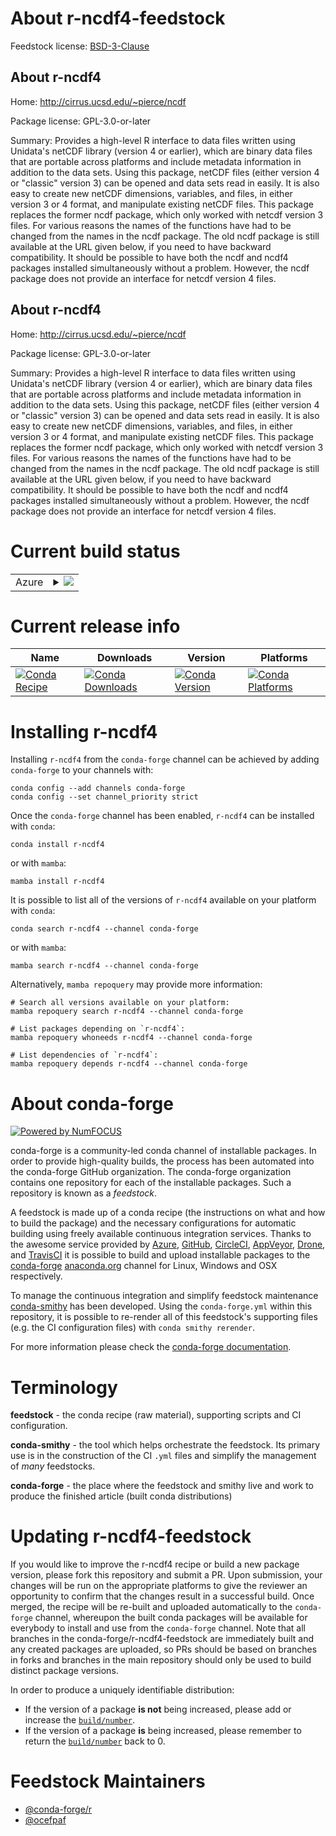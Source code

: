 About r-ncdf4-feedstock
=======================

Feedstock license: [BSD-3-Clause](https://github.com/conda-forge/r-ncdf4-feedstock/blob/main/LICENSE.txt)


About r-ncdf4
-------------

Home: http://cirrus.ucsd.edu/~pierce/ncdf

Package license: GPL-3.0-or-later

Summary: Provides a high-level R interface to data files written using Unidata's netCDF library (version 4 or earlier), which are binary data files that are portable across platforms and include metadata information in addition to the data sets.  Using this package, netCDF files (either version 4 or "classic" version 3) can be opened and data sets read in easily.  It is also easy to create new netCDF dimensions, variables, and files, in either version 3 or 4 format, and manipulate existing netCDF files.  This package replaces the former ncdf package, which only worked with netcdf version 3 files.  For various reasons the names of the functions have had to be changed from the names in the ncdf package.  The old ncdf package is still available at the URL given below, if you need to have backward compatibility.  It should be possible to have both the ncdf and ncdf4 packages installed simultaneously without a problem.  However, the ncdf package does not provide an interface for netcdf version 4 files.

About r-ncdf4
-------------

Home: http://cirrus.ucsd.edu/~pierce/ncdf

Package license: GPL-3.0-or-later

Summary: Provides a high-level R interface to data files written using Unidata's netCDF library (version 4 or earlier), which are binary data files that are portable across platforms and include metadata information in addition to the data sets.  Using this package, netCDF files (either version 4 or "classic" version 3) can be opened and data sets read in easily.  It is also easy to create new netCDF dimensions, variables, and files, in either version 3 or 4 format, and manipulate existing netCDF files.  This package replaces the former ncdf package, which only worked with netcdf version 3 files.  For various reasons the names of the functions have had to be changed from the names in the ncdf package.  The old ncdf package is still available at the URL given below, if you need to have backward compatibility.  It should be possible to have both the ncdf and ncdf4 packages installed simultaneously without a problem.  However, the ncdf package does not provide an interface for netcdf version 4 files.

Current build status
====================


<table>
    
  <tr>
    <td>Azure</td>
    <td>
      <details>
        <summary>
          <a href="https://dev.azure.com/conda-forge/feedstock-builds/_build/latest?definitionId=1388&branchName=main">
            <img src="https://dev.azure.com/conda-forge/feedstock-builds/_apis/build/status/r-ncdf4-feedstock?branchName=main">
          </a>
        </summary>
        <table>
          <thead><tr><th>Variant</th><th>Status</th></tr></thead>
          <tbody><tr>
              <td>linux_64_r_base4.2</td>
              <td>
                <a href="https://dev.azure.com/conda-forge/feedstock-builds/_build/latest?definitionId=1388&branchName=main">
                  <img src="https://dev.azure.com/conda-forge/feedstock-builds/_apis/build/status/r-ncdf4-feedstock?branchName=main&jobName=linux&configuration=linux%20linux_64_r_base4.2" alt="variant">
                </a>
              </td>
            </tr><tr>
              <td>linux_64_r_base4.3</td>
              <td>
                <a href="https://dev.azure.com/conda-forge/feedstock-builds/_build/latest?definitionId=1388&branchName=main">
                  <img src="https://dev.azure.com/conda-forge/feedstock-builds/_apis/build/status/r-ncdf4-feedstock?branchName=main&jobName=linux&configuration=linux%20linux_64_r_base4.3" alt="variant">
                </a>
              </td>
            </tr><tr>
              <td>linux_aarch64_r_base4.2</td>
              <td>
                <a href="https://dev.azure.com/conda-forge/feedstock-builds/_build/latest?definitionId=1388&branchName=main">
                  <img src="https://dev.azure.com/conda-forge/feedstock-builds/_apis/build/status/r-ncdf4-feedstock?branchName=main&jobName=linux&configuration=linux%20linux_aarch64_r_base4.2" alt="variant">
                </a>
              </td>
            </tr><tr>
              <td>linux_aarch64_r_base4.3</td>
              <td>
                <a href="https://dev.azure.com/conda-forge/feedstock-builds/_build/latest?definitionId=1388&branchName=main">
                  <img src="https://dev.azure.com/conda-forge/feedstock-builds/_apis/build/status/r-ncdf4-feedstock?branchName=main&jobName=linux&configuration=linux%20linux_aarch64_r_base4.3" alt="variant">
                </a>
              </td>
            </tr><tr>
              <td>linux_ppc64le_r_base4.2</td>
              <td>
                <a href="https://dev.azure.com/conda-forge/feedstock-builds/_build/latest?definitionId=1388&branchName=main">
                  <img src="https://dev.azure.com/conda-forge/feedstock-builds/_apis/build/status/r-ncdf4-feedstock?branchName=main&jobName=linux&configuration=linux%20linux_ppc64le_r_base4.2" alt="variant">
                </a>
              </td>
            </tr><tr>
              <td>linux_ppc64le_r_base4.3</td>
              <td>
                <a href="https://dev.azure.com/conda-forge/feedstock-builds/_build/latest?definitionId=1388&branchName=main">
                  <img src="https://dev.azure.com/conda-forge/feedstock-builds/_apis/build/status/r-ncdf4-feedstock?branchName=main&jobName=linux&configuration=linux%20linux_ppc64le_r_base4.3" alt="variant">
                </a>
              </td>
            </tr><tr>
              <td>osx_64_r_base4.2</td>
              <td>
                <a href="https://dev.azure.com/conda-forge/feedstock-builds/_build/latest?definitionId=1388&branchName=main">
                  <img src="https://dev.azure.com/conda-forge/feedstock-builds/_apis/build/status/r-ncdf4-feedstock?branchName=main&jobName=osx&configuration=osx%20osx_64_r_base4.2" alt="variant">
                </a>
              </td>
            </tr><tr>
              <td>osx_64_r_base4.3</td>
              <td>
                <a href="https://dev.azure.com/conda-forge/feedstock-builds/_build/latest?definitionId=1388&branchName=main">
                  <img src="https://dev.azure.com/conda-forge/feedstock-builds/_apis/build/status/r-ncdf4-feedstock?branchName=main&jobName=osx&configuration=osx%20osx_64_r_base4.3" alt="variant">
                </a>
              </td>
            </tr><tr>
              <td>osx_arm64_r_base4.2</td>
              <td>
                <a href="https://dev.azure.com/conda-forge/feedstock-builds/_build/latest?definitionId=1388&branchName=main">
                  <img src="https://dev.azure.com/conda-forge/feedstock-builds/_apis/build/status/r-ncdf4-feedstock?branchName=main&jobName=osx&configuration=osx%20osx_arm64_r_base4.2" alt="variant">
                </a>
              </td>
            </tr><tr>
              <td>osx_arm64_r_base4.3</td>
              <td>
                <a href="https://dev.azure.com/conda-forge/feedstock-builds/_build/latest?definitionId=1388&branchName=main">
                  <img src="https://dev.azure.com/conda-forge/feedstock-builds/_apis/build/status/r-ncdf4-feedstock?branchName=main&jobName=osx&configuration=osx%20osx_arm64_r_base4.3" alt="variant">
                </a>
              </td>
            </tr><tr>
              <td>win_64</td>
              <td>
                <a href="https://dev.azure.com/conda-forge/feedstock-builds/_build/latest?definitionId=1388&branchName=main">
                  <img src="https://dev.azure.com/conda-forge/feedstock-builds/_apis/build/status/r-ncdf4-feedstock?branchName=main&jobName=win&configuration=win%20win_64_" alt="variant">
                </a>
              </td>
            </tr>
          </tbody>
        </table>
      </details>
    </td>
  </tr>
</table>

Current release info
====================

| Name | Downloads | Version | Platforms |
| --- | --- | --- | --- |
| [![Conda Recipe](https://img.shields.io/badge/recipe-r--ncdf4-green.svg)](https://anaconda.org/conda-forge/r-ncdf4) | [![Conda Downloads](https://img.shields.io/conda/dn/conda-forge/r-ncdf4.svg)](https://anaconda.org/conda-forge/r-ncdf4) | [![Conda Version](https://img.shields.io/conda/vn/conda-forge/r-ncdf4.svg)](https://anaconda.org/conda-forge/r-ncdf4) | [![Conda Platforms](https://img.shields.io/conda/pn/conda-forge/r-ncdf4.svg)](https://anaconda.org/conda-forge/r-ncdf4) |

Installing r-ncdf4
==================

Installing `r-ncdf4` from the `conda-forge` channel can be achieved by adding `conda-forge` to your channels with:

```
conda config --add channels conda-forge
conda config --set channel_priority strict
```

Once the `conda-forge` channel has been enabled, `r-ncdf4` can be installed with `conda`:

```
conda install r-ncdf4
```

or with `mamba`:

```
mamba install r-ncdf4
```

It is possible to list all of the versions of `r-ncdf4` available on your platform with `conda`:

```
conda search r-ncdf4 --channel conda-forge
```

or with `mamba`:

```
mamba search r-ncdf4 --channel conda-forge
```

Alternatively, `mamba repoquery` may provide more information:

```
# Search all versions available on your platform:
mamba repoquery search r-ncdf4 --channel conda-forge

# List packages depending on `r-ncdf4`:
mamba repoquery whoneeds r-ncdf4 --channel conda-forge

# List dependencies of `r-ncdf4`:
mamba repoquery depends r-ncdf4 --channel conda-forge
```


About conda-forge
=================

[![Powered by
NumFOCUS](https://img.shields.io/badge/powered%20by-NumFOCUS-orange.svg?style=flat&colorA=E1523D&colorB=007D8A)](https://numfocus.org)

conda-forge is a community-led conda channel of installable packages.
In order to provide high-quality builds, the process has been automated into the
conda-forge GitHub organization. The conda-forge organization contains one repository
for each of the installable packages. Such a repository is known as a *feedstock*.

A feedstock is made up of a conda recipe (the instructions on what and how to build
the package) and the necessary configurations for automatic building using freely
available continuous integration services. Thanks to the awesome service provided by
[Azure](https://azure.microsoft.com/en-us/services/devops/), [GitHub](https://github.com/),
[CircleCI](https://circleci.com/), [AppVeyor](https://www.appveyor.com/),
[Drone](https://cloud.drone.io/welcome), and [TravisCI](https://travis-ci.com/)
it is possible to build and upload installable packages to the
[conda-forge](https://anaconda.org/conda-forge) [anaconda.org](https://anaconda.org/)
channel for Linux, Windows and OSX respectively.

To manage the continuous integration and simplify feedstock maintenance
[conda-smithy](https://github.com/conda-forge/conda-smithy) has been developed.
Using the ``conda-forge.yml`` within this repository, it is possible to re-render all of
this feedstock's supporting files (e.g. the CI configuration files) with ``conda smithy rerender``.

For more information please check the [conda-forge documentation](https://conda-forge.org/docs/).

Terminology
===========

**feedstock** - the conda recipe (raw material), supporting scripts and CI configuration.

**conda-smithy** - the tool which helps orchestrate the feedstock.
                   Its primary use is in the construction of the CI ``.yml`` files
                   and simplify the management of *many* feedstocks.

**conda-forge** - the place where the feedstock and smithy live and work to
                  produce the finished article (built conda distributions)


Updating r-ncdf4-feedstock
==========================

If you would like to improve the r-ncdf4 recipe or build a new
package version, please fork this repository and submit a PR. Upon submission,
your changes will be run on the appropriate platforms to give the reviewer an
opportunity to confirm that the changes result in a successful build. Once
merged, the recipe will be re-built and uploaded automatically to the
`conda-forge` channel, whereupon the built conda packages will be available for
everybody to install and use from the `conda-forge` channel.
Note that all branches in the conda-forge/r-ncdf4-feedstock are
immediately built and any created packages are uploaded, so PRs should be based
on branches in forks and branches in the main repository should only be used to
build distinct package versions.

In order to produce a uniquely identifiable distribution:
 * If the version of a package **is not** being increased, please add or increase
   the [``build/number``](https://docs.conda.io/projects/conda-build/en/latest/resources/define-metadata.html#build-number-and-string).
 * If the version of a package **is** being increased, please remember to return
   the [``build/number``](https://docs.conda.io/projects/conda-build/en/latest/resources/define-metadata.html#build-number-and-string)
   back to 0.

Feedstock Maintainers
=====================

* [@conda-forge/r](https://github.com/conda-forge/r/)
* [@ocefpaf](https://github.com/ocefpaf/)

